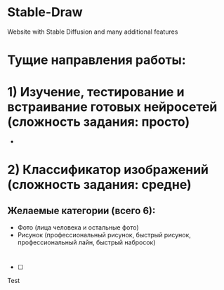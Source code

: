# Stable-Draw
Website with Stable Diffusion and many additional features
# Тущие направления работы:
# 1) Изучение, тестирование и встраивание готовых нейросетей (сложность задания: просто)
* 
# 2) Классификатор изображений (сложность задания: средне)
## Желаемые категории (всего 6):
* Фото (лица человека и остальные фото)
* Рисунок (профессиональный рисунок, быстрый рисунок, профессиональный лайн, быстрый набросок)
# 
- [ ] 

Test
